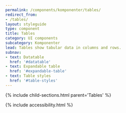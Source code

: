 ```yaml
---
permalink: /components/komponenter/tables/
redirect_from:
- /tables/
layout: styleguide
type: component
title: Tables
category: UI components
subcategory: Komponenter
lead: Tables show tabular data in columns and rows.
subnav:
- text: Datatable
  href: '#datatable'
- text: Expandable table
  href: '#expandable-table'
- text: Table styles
  href: '#table-styles'
---
```


{% include child-sections.html parent='Tables' %}

{% include accessibility.html %}
